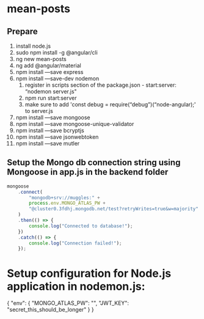 # mean-posts

## Prepare

1. install node.js
2. sudo npm install -g @angular/cli
3. ng new mean-posts
4. ng add @angular/material
5. npm install —save express
6. npm install —save-dev nodemon
    1. register in scripts section of the package.json - start:server: “nodemon server.js"
    2. npm run start:server
    3. make sure to add 'const debug = require(“debug”)(“node-angular);' to server.js
7. npm install —save mongoose
8. npm install —save mongoose-unique-validator
9. npm install —save bcryptjs
10. npm install —save jsonwebtoken
11. npm install —save mutler

## Setup the Mongo db connection string using Mongoose in app.js in the backend folder

```javascript
mongoose
    .connect(
        "mongodb+srv://muggles:" +
        process.env.MONGO_ATLAS_PW +
        "@cluster0.3fdhj.mongodb.net/test?retryWrites=true&w=majority"
    )    
    .then(() => {
        console.log("Connected to database!");
    })
    .catch(() => {
        console.log("Connection failed!");
    });
```
    
# Setup configuration for Node.js application in nodemon.js:

{
    "env": {
        "MONGO_ATLAS_PW": "",
        "JWT_KEY": "secret_this_should_be_longer"
    }
}
